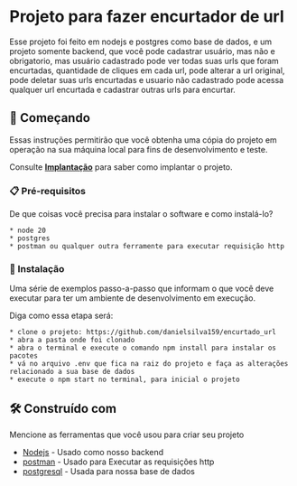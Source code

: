 # Projeto para fazer encurtador de url

Esse projeto foi feito em nodejs e postgres como base de dados, e um projeto somente backend, que você pode cadastrar usuário, mas não e obrigatorio, mas usuário cadastrado pode ver todas suas urls que foram encurtadas, quantidade de cliques em cada url, pode alterar a url original, pode deletar suas urls encurtadas e usuario não cadastrado pode acessa qualquer url encurtada e cadastrar outras urls para encurtar.

## 🚀 Começando

Essas instruções permitirão que você obtenha uma cópia do projeto em operação na sua máquina local para fins de desenvolvimento e teste.

Consulte **[Implantação](#-implanta%C3%A7%C3%A3o)** para saber como implantar o projeto.

### 📋 Pré-requisitos

De que coisas você precisa para instalar o software e como instalá-lo?

```
* node 20
* postgres
* postman ou qualquer outra ferramente para executar requisição http
```

### 🔧 Instalação

Uma série de exemplos passo-a-passo que informam o que você deve executar para ter um ambiente de desenvolvimento em execução.

Diga como essa etapa será:

```
* clone o projeto: https://github.com/danielsilva159/encurtado_url
* abra a pasta onde foi clonado
* abra o terminal e execute o comando npm install para instalar os pacotes
* vá no arquivo .env que fica na raiz do projeto e faça as alterações relacionado a sua base de dados 
* execute o npm start no terminal, para inicial o projeto
```

## 🛠️ Construído com

Mencione as ferramentas que você usou para criar seu projeto

* [Nodejs](https://nodejs.org/en) - Usado como nosso backend
* [postman](https://www.postman.com/) - Usado para Executar as requisições http
* [postgresql](https://www.postgresql.org/) - Usada para nossa base de dados

